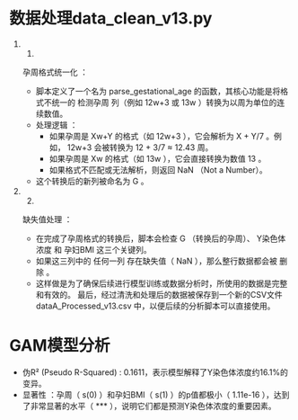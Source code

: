 # 数据处理data_clean_v13.py
1. 1.
   孕周格式统一化 ：
   
   - 脚本定义了一个名为 parse_gestational_age 的函数，其核心功能是将格式不统一的 检测孕周 列（例如 12w+3 或 13w ）转换为以周为单位的连续数值。
   - 处理逻辑 ：
     - 如果孕周是 Xw+Y 的格式（如 12w+3 ），它会解析为 X + Y/7 。例如， 12w+3 会被转换为 12 + 3/7 ≈ 12.43 周。
     - 如果孕周是 Xw 的格式（如 13w ），它会直接转换为数值 13 。
     - 如果格式不匹配或无法解析，则返回 NaN （Not a Number）。
   - 这个转换后的新列被命名为 G 。
2. 2.
   缺失值处理 ：
   
   - 在完成了孕周格式的转换后，脚本会检查 G （转换后的孕周）、 Y染色体浓度 和 孕妇BMI 这三个关键列。
   - 如果这三列中的 任何一列 存在缺失值（ NaN ），那么整行数据都会被 删除 。
   - 这样做是为了确保后续进行模型训练或数据分析时，所使用的数据是完整和有效的。
最后，经过清洗和处理后的数据被保存到一个新的CSV文件 dataA_Processed_v13.csv 中，以便后续的分析脚本可以直接使用。

# GAM模型分析
- 伪R² (Pseudo R-Squared) : 0.1611，表示模型解释了Y染色体浓度约16.1%的变异。
- 显著性 ：孕周（ s(0) ）和孕妇BMI（ s(1) ）的p值都极小（ 1.11e-16 ），达到了非常显著的水平（ *** ），说明它们都是预测Y染色体浓度的重要因素。